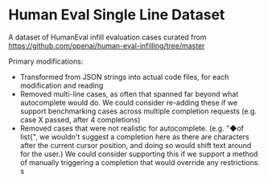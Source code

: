 # Human Eval Single Line Dataset

A dataset of HumanEval infill evaluation cases curated from https://github.com/openai/human-eval-infilling/tree/master

Primary modifications:

- Transformed from JSON strings into actual code files, for each modification and reading
- Removed multi-line cases, as often that spanned far beyond what autocomplete would do. We could consider re-adding these if we support benchmarking cases across multiple completion requests (e.g. case X passed, after 4 completions)
- Removed cases that were not realistic for autocomplete. (e.g. "◆of list{", we wouldn't suggest a completion here as there are characters after the current cursor position, and doing so would shift text around for the user.) We could consider supporting this if we support a method of manually triggering a completion that would override any restrictions.
  s
